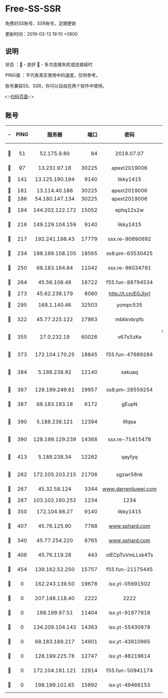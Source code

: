 # Free-SS-SSR

免费的SS账号、SSR账号，定期更新

更新时间：2019-03-13 19:10 +0800

## 说明

状态     ：🙂 - 良好 🙁 - 多次连接失败或连接超时

PING值   ：不代表真实使用中的速度，仅供参考。

账号兼容SS、SSR，你可以自由在两个软件中使用。

👉[扫码页面](https://liesauer.github.io/Free-SS-SSR/)👈

## 账号

|-|PING|服务器|端口|密码|加密方式|区域|
|:----:|:----:|:-----:|-----:|:----:|:----:|:----:|
|🙂|51|52.175.9.80|84|2018.07.07|chacha20-ietf-poly1305|HK|
|🙂|97|13.231.97.18|30225|apext2019006|chacha20|JP|
|🙂|141|13.125.190.194|9140|likky1415|aes-256-cfb|KR|
|🙂|181|13.114.40.186|30225|apext2019006|chacha20|JP|
|🙂|186|54.180.147.134|30225|apext2019006|chacha20|KR|
|🙂|194|144.202.122.172|15052|ephq12s2w|aes-256-cfb|US|
|🙂|216|149.129.104.159|9140|likky1415|aes-256-cfb|HK|
|🙂|217|192.241.198.43|17779|ssx.re-90890692|aes-256-cfb|US|
|🙂|234|198.199.108.105|18565|ss8.pm-63530425|aes-256-cfb|US|
|🙂|250|68.183.164.84|11042|ssx.re-96034781|aes-256-cfb|US|
|🙂|264|45.56.106.48|18722|f55.fun-88794534|aes-256-cfb|US|
|🙂|273|45.62.238.179|8080|http://t.cn/EGJIyrl|rc4-md5|CA|
|🙂|295|168.1.140.46|32503|yompc535|aes-256-cfb|AU|
|🙂|322|45.77.225.122|17863|mbkkvbrpfs|aes-256-cfb|GB|
|🙂|355|27.0.232.19|60026|v67s5zKe|xchacha20-ietf-poly1305|HK|
|🙂|373|172.104.170.25|18845|f55.fun-47689284|aes-256-cfb|SG|
|🙂|384|5.188.238.92|12140|xakuaq|chacha20-ietf-poly1305|BR|
|🙂|387|128.199.249.61|19957|ss8.pm-28559254|aes-256-cfb|SG|
|🙂|387|68.183.183.18|6172|gEupN|aes-256-cfb|SG|
|🙂|390|5.188.238.121|12394|llfqea|chacha20-ietf-poly1305|BR|
|🙂|390|128.199.129.239|14368|ssx.re-71415478|aes-256-cfb|SG|
|🙂|413|5.188.238.34|12262|qayfyq|chacha20-ietf-poly1305|BR|
|🙂|262|172.105.203.215|21706|sgzwr58nk|aes-256-cfb|JP|
|🙂|267|45.32.58.124|3344|www.darrenliuwei.com|aes-256-cfb|JP|
|🙂|287|103.102.160.252|1234|1234|rc4-md5|JP|
|🙂|350|172.104.98.27|9140|likky1415|aes-256-cfb|JP|
|🙂|407|45.76.125.90|7788|www.sphard.com|aes-256-cfb|AU|
|🙁|340|45.77.254.220|8765|www.sphard.com|aes-256-cfb|SG|
|🙁|406|45.76.119.28|443|oiECpTuVmLLxk4Ts|aes-256-cfb|AU|
|🙁|454|139.162.52.250|15757|f55.fun-21175445|aes-256-cfb|SG|
|🙁|0|162.243.139.50|19678|isx.yt-05691502|aes-256-cfb|US|
|🙁|0|207.148.118.40|2222|2222|aes-256-cfb|SG|
|🙁|0|198.199.97.51|11404|isx.yt-91977818|aes-256-cfb|US|
|🙁|0|134.209.104.143|14363|isx.yt-55430978|aes-256-cfb|SG|
|🙁|0|68.183.189.217|14901|isx.yt-43810965|aes-256-cfb|SG|
|🙁|0|128.199.225.78|12747|isx.yt-88219614|aes-256-cfb|SG|
|🙁|0|172.104.181.121|12914|f55.fun-50941174|aes-256-cfb|SG|
|🙁|0|198.199.101.65|15892|isx.yt-49466153|aes-256-cfb|US|
